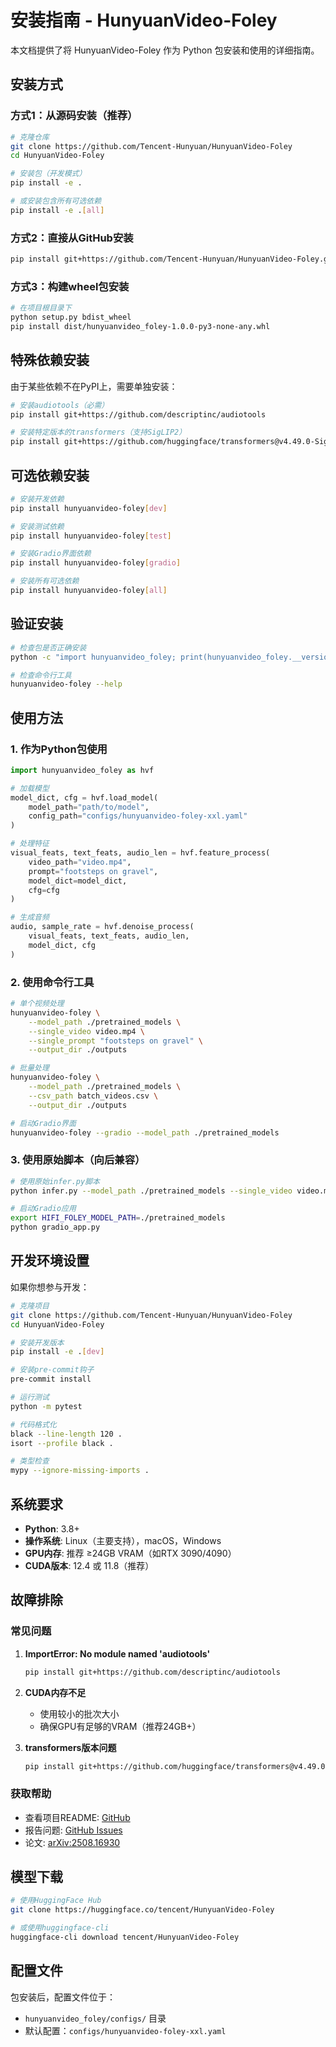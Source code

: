 # 安装指南 - HunyuanVideo-Foley

本文档提供了将 HunyuanVideo-Foley 作为 Python 包安装和使用的详细指南。

## 安装方式

### 方式1：从源码安装（推荐）

```bash
# 克隆仓库
git clone https://github.com/Tencent-Hunyuan/HunyuanVideo-Foley
cd HunyuanVideo-Foley

# 安装包（开发模式）
pip install -e .

# 或安装包含所有可选依赖
pip install -e .[all]
```

### 方式2：直接从GitHub安装

```bash
pip install git+https://github.com/Tencent-Hunyuan/HunyuanVideo-Foley.git
```

### 方式3：构建wheel包安装

```bash
# 在项目根目录下
python setup.py bdist_wheel
pip install dist/hunyuanvideo_foley-1.0.0-py3-none-any.whl
```

## 特殊依赖安装

由于某些依赖不在PyPI上，需要单独安装：

```bash
# 安装audiotools（必需）
pip install git+https://github.com/descriptinc/audiotools

# 安装特定版本的transformers（支持SigLIP2）
pip install git+https://github.com/huggingface/transformers@v4.49.0-SigLIP-2
```

## 可选依赖安装

```bash
# 安装开发依赖
pip install hunyuanvideo-foley[dev]

# 安装测试依赖  
pip install hunyuanvideo-foley[test]

# 安装Gradio界面依赖
pip install hunyuanvideo-foley[gradio]

# 安装所有可选依赖
pip install hunyuanvideo-foley[all]
```

## 验证安装

```bash
# 检查包是否正确安装
python -c "import hunyuanvideo_foley; print(hunyuanvideo_foley.__version__)"

# 检查命令行工具
hunyuanvideo-foley --help
```

## 使用方法

### 1. 作为Python包使用

```python
import hunyuanvideo_foley as hvf

# 加载模型
model_dict, cfg = hvf.load_model(
    model_path="path/to/model",
    config_path="configs/hunyuanvideo-foley-xxl.yaml"
)

# 处理特征
visual_feats, text_feats, audio_len = hvf.feature_process(
    video_path="video.mp4",
    prompt="footsteps on gravel",
    model_dict=model_dict,
    cfg=cfg
)

# 生成音频
audio, sample_rate = hvf.denoise_process(
    visual_feats, text_feats, audio_len,
    model_dict, cfg
)
```

### 2. 使用命令行工具

```bash
# 单个视频处理
hunyuanvideo-foley \
    --model_path ./pretrained_models \
    --single_video video.mp4 \
    --single_prompt "footsteps on gravel" \
    --output_dir ./outputs

# 批量处理
hunyuanvideo-foley \
    --model_path ./pretrained_models \
    --csv_path batch_videos.csv \
    --output_dir ./outputs

# 启动Gradio界面
hunyuanvideo-foley --gradio --model_path ./pretrained_models
```

### 3. 使用原始脚本（向后兼容）

```bash
# 使用原始infer.py脚本
python infer.py --model_path ./pretrained_models --single_video video.mp4 --single_prompt "audio description"

# 启动Gradio应用
export HIFI_FOLEY_MODEL_PATH=./pretrained_models
python gradio_app.py
```

## 开发环境设置

如果你想参与开发：

```bash
# 克隆项目
git clone https://github.com/Tencent-Hunyuan/HunyuanVideo-Foley
cd HunyuanVideo-Foley

# 安装开发版本
pip install -e .[dev]

# 安装pre-commit钩子
pre-commit install

# 运行测试
python -m pytest

# 代码格式化
black --line-length 120 .
isort --profile black .

# 类型检查
mypy --ignore-missing-imports .
```

## 系统要求

- **Python**: 3.8+
- **操作系统**: Linux（主要支持），macOS，Windows
- **GPU内存**: 推荐 ≥24GB VRAM（如RTX 3090/4090）
- **CUDA版本**: 12.4 或 11.8（推荐）

## 故障排除

### 常见问题

1. **ImportError: No module named 'audiotools'**
   ```bash
   pip install git+https://github.com/descriptinc/audiotools
   ```

2. **CUDA内存不足**
   - 使用较小的批次大小
   - 确保GPU有足够的VRAM（推荐24GB+）

3. **transformers版本问题**
   ```bash
   pip install git+https://github.com/huggingface/transformers@v4.49.0-SigLIP-2
   ```

### 获取帮助

- 查看项目README: [GitHub](https://github.com/Tencent-Hunyuan/HunyuanVideo-Foley)
- 报告问题: [GitHub Issues](https://github.com/Tencent-Hunyuan/HunyuanVideo-Foley/issues)
- 论文: [arXiv:2508.16930](https://arxiv.org/abs/2508.16930)

## 模型下载

```bash
# 使用HuggingFace Hub
git clone https://huggingface.co/tencent/HunyuanVideo-Foley

# 或使用huggingface-cli
huggingface-cli download tencent/HunyuanVideo-Foley
```

## 配置文件

包安装后，配置文件位于：
- `hunyuanvideo_foley/configs/` 目录
- 默认配置：`configs/hunyuanvideo-foley-xxl.yaml`